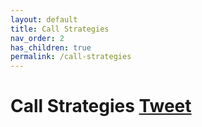 ```yaml
---
layout: default
title: Call Strategies
nav_order: 2
has_children: true
permalink: /call-strategies
---
```


# Call Strategies <a href="https://twitter.com/share?ref_src=twsrc%5Etfw" class="twitter-share-button" data-text="Quick reference guide for various Call Options Strategies #optionstrategies #optionnotes" data-url="http://optionnotes.com/call-strategies" data-show-count="false">Tweet</a><script async src="https://platform.twitter.com/widgets.js" charset="utf-8"></script>